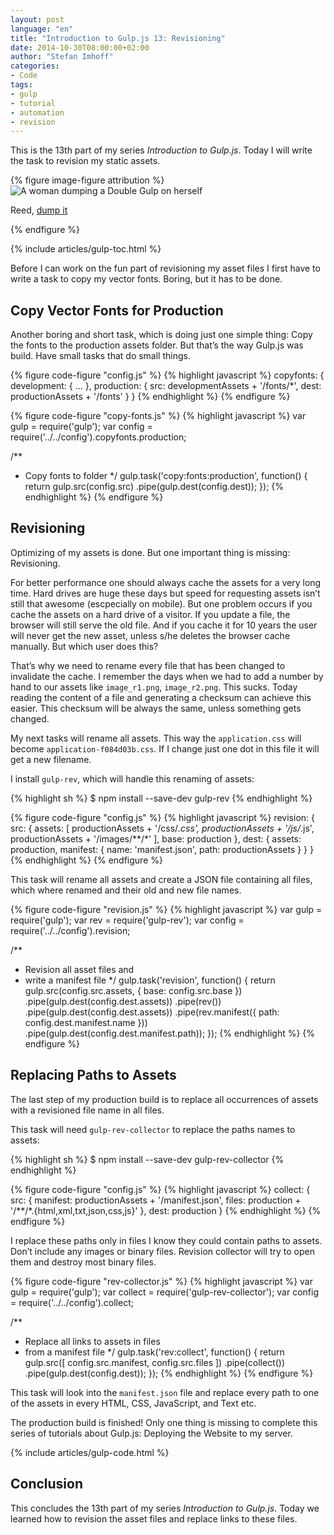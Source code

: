 ```yaml
---
layout: post
language: "en"
title: "Introduction to Gulp.js 13: Revisioning"
date: 2014-10-30T08:00:00+02:00
author: "Stefan Imhoff"
categories:
- Code
tags:
- gulp
- tutorial
- automation
- revision
---
```


This is the 13th part of my series *Introduction to Gulp.js*. Today I will write the task to revision my static assets.

{% figure image-figure attribution %}
<img src="/assets/images/artikel/gulp-tutorial-13.jpg" alt="A woman dumping a Double Gulp on herself">
<p class="attribution-text"><i class="icon-cc"></i> Reed, <a href="https://www.flickr.com/photos/ishatter/3614680378">dump it</a></p>
{% endfigure %}

{% include articles/gulp-toc.html %}

Before I can work on the fun part of revisioning my asset files I first have to write a task to copy my vector fonts. Boring, but it has to be done.

## Copy Vector Fonts for Production
Another boring and short task, which is doing just one simple thing: Copy the fonts to the production assets folder. But that’s the way Gulp.js was build. Have small tasks that do small things.

{% figure code-figure "config.js" %}
{% highlight javascript %}
copyfonts: {
  development: {
    ...
  },
  production: {
    src:  developmentAssets + '/fonts/*',
    dest: productionAssets + '/fonts'
  }
}
{% endhighlight %}
{% endfigure %}

{% figure code-figure "copy-fonts.js" %}
{% highlight javascript %}
var gulp   = require('gulp');
var config = require('../../config').copyfonts.production;

/**
 * Copy fonts to folder
 */
gulp.task('copy:fonts:production', function() {
  return gulp.src(config.src)
    .pipe(gulp.dest(config.dest));
});
{% endhighlight %}
{% endfigure %}

## Revisioning
Optimizing of my assets is done. But one important thing is missing: Revisioning.

For better performance one should always cache the assets for a very long time. Hard drives are huge these days but speed for requesting assets isn’t still that awesome (escpecially on mobile). But one problem occurs if you cache the assets on a hard drive of a visitor. If you update a file, the browser will still serve the old file. And if you cache it for 10 years the user will never get the new asset, unless s/he deletes the browser cache manually. But which user does this?

That’s why we need to rename every file that has been changed to invalidate the cache. I remember the days when we had to add a number by hand to our assets like `image_r1.png`, `image_r2.png`. This sucks. Today reading the content of a file and generating a checksum can achieve this easier. This checksum will be always the same, unless something gets changed.

My next tasks will rename all assets. This way the `application.css` will become `application-f084d03b.css`. If I change just one dot in this file it will get a new filename.

I install `gulp-rev`, which will handle this renaming of assets:

{% highlight sh %}
$ npm install --save-dev gulp-rev
{% endhighlight %}

{% figure code-figure "config.js" %}
{% highlight javascript %}
revision: {
  src: {
    assets: [
      productionAssets + '/css/*.css',
      productionAssets + '/js/*.js',
      productionAssets + '/images/**/*'
    ],
    base: production
  },
  dest: {
    assets: production,
    manifest: {
      name: 'manifest.json',
      path: productionAssets
    }
  }
}
{% endhighlight %}
{% endfigure %}

This task will rename all assets and create a JSON file containing all files, which where renamed and their old and new file names.

{% figure code-figure "revision.js" %}
{% highlight javascript %}
var gulp   = require('gulp');
var rev    = require('gulp-rev');
var config = require('../../config').revision;

/**
 * Revision all asset files and
 * write a manifest file
 */
gulp.task('revision', function() {
  return gulp.src(config.src.assets, { base: config.src.base })
    .pipe(gulp.dest(config.dest.assets))
    .pipe(rev())
    .pipe(gulp.dest(config.dest.assets))
    .pipe(rev.manifest({ path: config.dest.manifest.name }))
    .pipe(gulp.dest(config.dest.manifest.path));
});
{% endhighlight %}
{% endfigure %}

## Replacing Paths to Assets
The last step of my production build is to replace all occurrences of assets with a revisioned file name in all files.

This task will need `gulp-rev-collector` to replace the paths names to assets:

{% highlight sh %}
$ npm install --save-dev gulp-rev-collector
{% endhighlight %}

{% figure code-figure "config.js" %}
{% highlight javascript %}
collect: {
  src: {
    manifest: productionAssets + '/manifest.json',
    files:  production + '/**/*.{html,xml,txt,json,css,js}'
  },
  dest: production
}
{% endhighlight %}
{% endfigure %}

I replace these paths only in files I know they could contain paths to assets. Don’t include any images or binary files. Revision collector will try to open them and destroy most binary files.

{% figure code-figure "rev-collector.js" %}
{% highlight javascript %}
var gulp    = require('gulp');
var collect = require('gulp-rev-collector');
var config  = require('../../config').collect;

/**
 * Replace all links to assets in files
 * from a manifest file
 */
gulp.task('rev:collect', function() {
  return gulp.src([
    config.src.manifest,
    config.src.files
  ])
  .pipe(collect())
  .pipe(gulp.dest(config.dest));
});
{% endhighlight %}
{% endfigure %}

This task will look into the `manifest.json` file and replace every path to one of the assets in every HTML, CSS, JavaScript, and Text etc.

The production build is finished! Only one thing is missing to complete this series of tutorials about Gulp.js: Deploying the Website to my server.

{% include articles/gulp-code.html %}

## Conclusion
This concludes the 13th part of my series *Introduction to Gulp.js*. Today we learned how to revision the asset files and replace links to these files.
